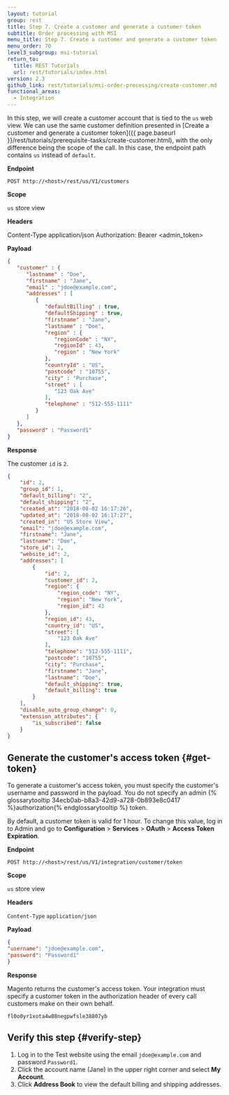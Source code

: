 ```yaml
---
layout: tutorial
group: rest
title: Step 7. Create a customer and generate a customer token
subtitle: Order processing with MSI
menu_title: Step 7. Create a customer and generate a customer token
menu_order: 70
level3_subgroup: msi-tutorial
return_to:
  title: REST Tutorials
  url: rest/tutorials/index.html
version: 2.3
github_link: rest/tutorials/msi-order-processing/create-customer.md
functional_areas:
  - Integration
---
```


In this step, we will create a customer account that is tied to the `us` web view. We can use the same customer definition presented in [Create a customer and generate a customer token]({{ page.baseurl }}/rest/tutorials/prerequisite-tasks/create-customer.html), with the only difference being the scope of the call. In this case, the endpoint path contains `us` instead of `default`.

**Endpoint**

`POST http://<host>/rest/us/V1/customers`

**Scope**

`us` store view

**Headers**

Content-Type application/json
Authorization: Bearer <admin_token>

**Payload**

``` json
{
   "customer" : {
      "lastname" : "Doe",
      "firstname" : "Jane",
      "email" : "jdoe@example.com",
      "addresses" : [
         {
            "defaultBilling" : true,
            "defaultShipping" : true,
            "firstname" : "Jane",
            "lastname" : "Doe",
            "region" : {
               "regionCode" : "NY",
               "regionId" : 43,
               "region" : "New York"
            },
            "countryId" : "US",
            "postcode" : "10755",
            "city" : "Purchase",
            "street" : [
               "123 Oak Ave"
            ],
            "telephone" : "512-555-1111"
         }
      ]
   },
   "password" : "Password1"
}
```

**Response**

The customer `id` is `2`.

``` json
{
    "id": 2,
    "group_id": 1,
    "default_billing": "2",
    "default_shipping": "2",
    "created_at": "2018-08-02 16:17:26",
    "updated_at": "2018-08-02 16:17:27",
    "created_in": "US Store View",
    "email": "jdoe@example.com",
    "firstname": "Jane",
    "lastname": "Doe",
    "store_id": 2,
    "website_id": 2,
    "addresses": [
        {
            "id": 2,
            "customer_id": 2,
            "region": {
                "region_code": "NY",
                "region": "New York",
                "region_id": 43
            },
            "region_id": 43,
            "country_id": "US",
            "street": [
                "123 Oak Ave"
            ],
            "telephone": "512-555-1111",
            "postcode": "10755",
            "city": "Purchase",
            "firstname": "Jane",
            "lastname": "Doe",
            "default_shipping": true,
            "default_billing": true
        }
    ],
    "disable_auto_group_change": 0,
    "extension_attributes": {
        "is_subscribed": false
    }
}
```

## Generate the customer's access token {#get-token}

To generate a customer's access token, you must specify the customer's username and password in the payload. You do not specify an admin {% glossarytooltip 34ecb0ab-b8a3-42d9-a728-0b893e8c0417 %}authorization{% endglossarytooltip %} token.

By default, a customer token is valid for 1 hour. To change this value, log in to Admin and go to **Configuration** > **Services** > **OAuth** > **Access Token Expiration**.


**Endpoint**

`POST http://<host>/rest/us/V1/integration/customer/token`

**Scope**

`us` store view

**Headers**

`Content-Type` `application/json`

**Payload**

``` json
{
"username": "jdoe@example.com",
"password": "Password1"
}
```
**Response**

Magento returns the customer's access token. Your integration must specify a customer token in the authorization header of every call customers make on their own behalf.

`fl0o0yr1xota4w88negpwfsle38807yb`

## Verify this step {#verify-step}

1. Log in to the Test website using the email `jdoe@example.com` and password `Password1`.
2. Click the account name (Jane) in the upper right corner and select **My Account**.
3. Click **Address Book** to view the default billing and shipping addresses.
